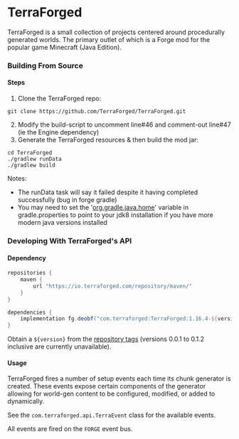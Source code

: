 # TerraForged

TerraForged is a small collection of projects centered around procedurally generated worlds.
The primary outlet of which is a Forge mod for the popular game Minecraft (Java Edition).

### Building From Source

#### Steps
1. Clone the TerraForged repo:
```shell
git clone https://github.com/TerraForged/TerraForged.git
```
2. Modify the build-script to uncomment line#46 and comment-out line#47 (ie the Engine dependency)
3. Generate the TerraForged resources & then build the mod jar:
```shell script
cd TerraForged
./gradlew runData
./gradlew build
```

Notes:
- The runData task will say it failed despite it having completed successfully (bug in forge gradle)
- You may need to set the '[org.gradle.java.home](https://docs.gradle.org/current/userguide/build_environment.html)' variable in gradle.properties to point to your jdk8 installation if you have more modern java versions installed

### Developing With TerraForged's API

#### Dependency
```groovy
repositories {
    maven { 
        url "https://io.terraforged.com/repository/maven/" 
    }
}

dependencies {
    implementation fg.deobf("com.terraforged:TerraForged:1.16.4-${version}")
}
```

Obtain a `${version}` from the [repository tags](https://github.com/TerraForged/TerraForged/releases)
(versions 0.0.1 to 0.1.2 inclusive are currently unavailable).

#### Usage

TerraForged fires a number of setup events each time its chunk generator is created. These events expose certain
components of the generator allowing for world-gen content to be configured, modified, or added to dynamically.

See the `com.terraforged.api.TerraEvent` class for the available events.

All events are fired on the `FORGE` event bus.
